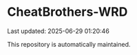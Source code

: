 # CheatBrothers-WRD

Last updated: 2025-06-29 01:20:46

This repository is automatically maintained.
